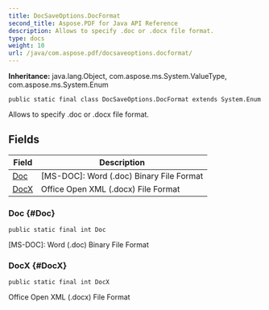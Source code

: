 ```yaml
---
title: DocSaveOptions.DocFormat
second_title: Aspose.PDF for Java API Reference
description: Allows to specify .doc or .docx file format.
type: docs
weight: 10
url: /java/com.aspose.pdf/docsaveoptions.docformat/
---
```

**Inheritance:**
java.lang.Object, com.aspose.ms.System.ValueType, com.aspose.ms.System.Enum
```
public static final class DocSaveOptions.DocFormat extends System.Enum
```

Allows to specify .doc or .docx file format.
## Fields

| Field | Description |
| --- | --- |
| [Doc](#Doc) | [MS-DOC]: Word (.doc) Binary File Format |
| [DocX](#DocX) | Office Open XML (.docx) File Format |
### Doc {#Doc}
```
public static final int Doc
```


[MS-DOC]: Word (.doc) Binary File Format

### DocX {#DocX}
```
public static final int DocX
```


Office Open XML (.docx) File Format

